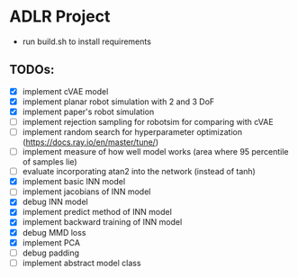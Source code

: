 # ADLR Project

- run build.sh to install requirements

## TODOs:
- [x] implement cVAE model
- [x] implement planar robot simulation with 2 and 3 DoF
- [x] implement paper's robot simulation
- [ ] implement rejection sampling for robotsim for comparing with cVAE
- [ ] implement random search for hyperparameter optimization (https://docs.ray.io/en/master/tune/)
- [ ] implement measure of how well model works (area where 95 percentile of samples lie)
- [ ] evaluate incorporating atan2 into the network (instead of tanh)
- [x] implement basic INN model
- [ ] implement jacobians of INN model
- [x] debug INN model
- [x] implement predict method of INN model
- [x] implement backward training of INN model
- [x] debug MMD loss
- [x] implement PCA
- [ ] debug padding
- [ ] implement abstract model class